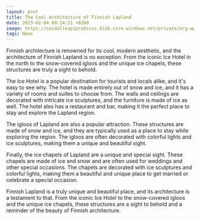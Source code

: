 ```yaml
--- 
layout: post 
title: The Cool Architecture of Finnish Lapland
date: 2023-02-04 00:14:21 +0200 
image: https://oaidalleapiprodscus.blob.core.windows.net/private/org-wp3ysHh7zrwyE1DXbJkWAfx5/user-Vu0p3s6H4ZyKKbimrAILaR4p/img-7jPKEg4O8EykkDR3LhHyxgDz.png?st=2023-02-03T21%3A14%3A27Z&se=2023-02-03T23%3A14%3A27Z&sp=r&sv=2021-08-06&sr=b&rscd=inline&rsct=image/png&skoid=6aaadede-4fb3-4698-a8f6-684d7786b067&sktid=a48cca56-e6da-484e-a814-9c849652bcb3&skt=2023-02-03T21%3A07%3A27Z&ske=2023-02-04T21%3A07%3A27Z&sks=b&skv=2021-08-06&sig=1YnmbT25JNT32GAhi7zl0869An2tyUz0hhwFHEWxn/8%3D
tags: News 
--- 
```


Finnish architecture is renowned for its cool, modern aesthetic, and the architecture of Finnish Lapland is no exception. From the iconic Ice Hotel in the north to the snow-covered igloos and the unique ice chapels, these structures are truly a sight to behold.

The Ice Hotel is a popular destination for tourists and locals alike, and it's easy to see why. The hotel is made entirely out of snow and ice, and it has a variety of rooms and suites to choose from. The walls and ceilings are decorated with intricate ice sculptures, and the furniture is made of ice as well. The hotel also has a restaurant and bar, making it the perfect place to stay and explore the Lapland region.

The igloos of Lapland are also a popular attraction. These structures are made of snow and ice, and they are typically used as a place to stay while exploring the region. The igloos are often decorated with colorful lights and ice sculptures, making them a unique and beautiful sight.

Finally, the ice chapels of Lapland are a unique and special sight. These chapels are made of ice and snow and are often used for weddings and other special occasions. The chapels are decorated with ice sculptures and colorful lights, making them a beautiful and unique place to get married or celebrate a special occasion.

Finnish Lapland is a truly unique and beautiful place, and its architecture is a testament to that. From the iconic Ice Hotel to the snow-covered igloos and the unique ice chapels, these structures are a sight to behold and a reminder of the beauty of Finnish architecture.